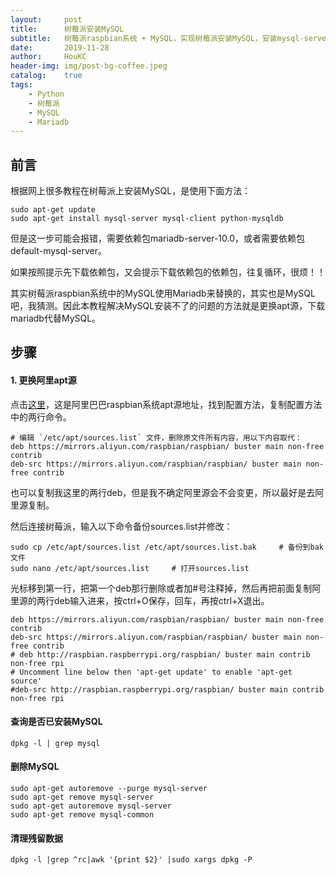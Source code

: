 ```yaml
---
layout:     post
title:      树莓派安装MySQL
subtitle:   树莓派raspbian系统 + MySQL，实现树莓派安装MySQL，安装mysql-server失败时推荐使用本方法。
date:       2019-11-28
author:     HouKC
header-img: img/post-bg-coffee.jpeg
catalog:    true
tags:
    - Python
    - 树莓派
    - MySQL
    - Mariadb
---
```


## 前言
根据网上很多教程在树莓派上安装MySQL，是使用下面方法：
```
sudo apt-get update
sudo apt-get install mysql-server mysql-client python-mysqldb
```
但是这一步可能会报错，需要依赖包mariadb-server-10.0，或者需要依赖包default-mysql-server。

如果按照提示先下载依赖包，又会提示下载依赖包的依赖包，往复循环，很烦！！

其实树莓派raspbian系统中的MySQL使用Mariadb来替换的，其实也是MySQL吧，我猜测。因此本教程解决MySQL安装不了的问题的方法就是更换apt源，下载mariadb代替MySQL。
## 步骤
#### 1. 更换阿里apt源
点击[这里](https://developer.aliyun.com/mirror/raspbian?spm=a2c6h.13651102.0.0.53322f70efgAd3)，这是阿里巴巴raspbian系统apt源地址，找到配置方法，复制配置方法中的两行命令。
```shell script
# 编辑 `/etc/apt/sources.list` 文件，删除原文件所有内容，用以下内容取代：
deb https://mirrors.aliyun.com/raspbian/raspbian/ buster main non-free contrib
deb-src https://mirrors.aliyun.com/raspbian/raspbian/ buster main non-free contrib
```
也可以复制我这里的两行deb，但是我不确定阿里源会不会变更，所以最好是去阿里源复制。

然后连接树莓派，输入以下命令备份sources.list并修改：
```shell script
sudo cp /etc/apt/sources.list /etc/apt/sources.list.bak     # 备份到bak文件
sudo nano /etc/apt/sources.list     # 打开sources.list
```
光标移到第一行，把第一个deb那行删除或者加#号注释掉，然后再把前面复制阿里源的两行deb输入进来，按ctrl+O保存，回车，再按ctrl+X退出。
```shell script
deb https://mirrors.aliyun.com/raspbian/raspbian/ buster main non-free contrib
deb-src https://mirrors.aliyun.com/raspbian/raspbian/ buster main non-free contrib
# deb http://raspbian.raspberrypi.org/raspbian/ buster main contrib non-free rpi
# Uncomment line below then 'apt-get update' to enable 'apt-get source'
#deb-src http://raspbian.raspberrypi.org/raspbian/ buster main contrib non-free rpi
```

#### 查询是否已安装MySQL
```
dpkg -l | grep mysql
```
#### 删除MySQL
```
sudo apt-get autoremove --purge mysql-server
sudo apt-get remove mysql-server
sudo apt-get autoremove mysql-server
sudo apt-get remove mysql-common
```
#### 清理残留数据
```
dpkg -l |grep ^rc|awk '{print $2}' |sudo xargs dpkg -P
```

